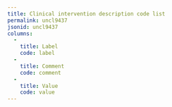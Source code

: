 ```yaml
---
title: Clinical intervention description code list
permalink: uncl9437
jsonid: uncl9437
columns:
  - 
    title: Label
    code: label
  - 
    title: Comment
    code: comment
  - 
    title: Value
    code: value
---
```

